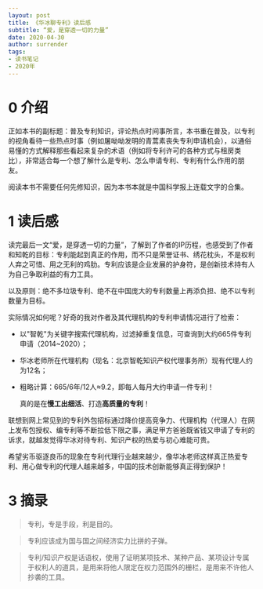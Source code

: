 ```yaml
---
layout: post
title: 《华冰聊专利》读后感
subtitle: “爱，是穿透一切的力量”
date: 2020-04-30
author: surrender
tags:
- 读书笔记
- 2020年
---
```


# 0 介绍

正如本书的副标题：普及专利知识，评论热点时间事所言，本书重在普及，以专利的视角看待一些热点时事（例如屠呦呦发明的青蒿素丧失专利申请机会），以通俗易懂的方式解释那些看起来复杂的术语（例如将专利许可的各种方式与租房类比），非常适合每一个想了解什么是专利、怎么申请专利、专利有什么作用的朋友。

阅读本书不需要任何先修知识，因为本书本就是中国科学报上连载文字的合集。

# 1 读后感

读完最后一文“爱，是穿透一切的力量”，了解到了作者的IP历程，也感受到了作者和知乾的目标：专利能起到真正的作用，而不只是荣誉证书、绣花枕头，不是权利人弃之可惜、用之无利的鸡肋。专利应该是企业发展的护身符，是创新技术持有人为自己争取利益的有力工具。

以及原则：绝不多垃圾专利、绝不在中国庞大的专利数量上再添负担、绝不以专利数量为目标。



实际情况如何呢？好奇的我对作者及其代理机构的专利申请情况进行了检索：

+ 以"智乾"为关键字搜索代理机构，过滤掉重复信息，可查询到大约665件专利申请（2014~2020）；

+ 华冰老师所在代理机构（现名：北京智乾知识产权代理事务所）现有代理人约为12名；

+ 粗略计算：665/6年/12人≈9.2，即每人每月大约申请一件专利！

  真的是在**慢工出细活**、打造**高质量的专利**！

联想到网上常见到的专利外包招标通过降价提高竞争力、代理机构（代理人）在网上发布包授权、编专利等不断拉低下限之事，满足甲方爸爸既省钱又申请了专利的诉求，就越发觉得华冰对待专利、知识产权的热爱与初心难能可贵。

希望劣币驱逐良币的现象在专利代理行业越来越少，像华冰老师这样真正热爱专利、用心做专利的代理人越来越多，中国的技术创新能够真正得到保护！

# 3 摘录

> 专利，专是手段，利是目的。

> 专利应该成为国与国之间经济实力比拼的子弹。

> 专利/知识产权是话语权，使用了证明某项技术、某种产品、某项设计专属于权利人的道具，是用来将他人限定在权力范围外的栅栏，是用来不许他人抄袭的工具。